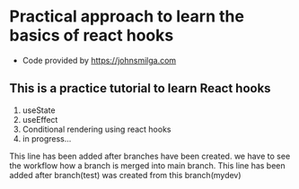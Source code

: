 # Practical approach to learn the basics of react hooks

- Code provided by https://johnsmilga.com

## This is a practice tutorial to learn React hooks

1. useState
2. useEffect
3. Conditional rendering using react hooks
4. in progress...

This line has been added after branches have been created.
we have to see the workflow how a branch is merged into main branch.
This line has been added after branch(test) was created from this branch(mydev)
